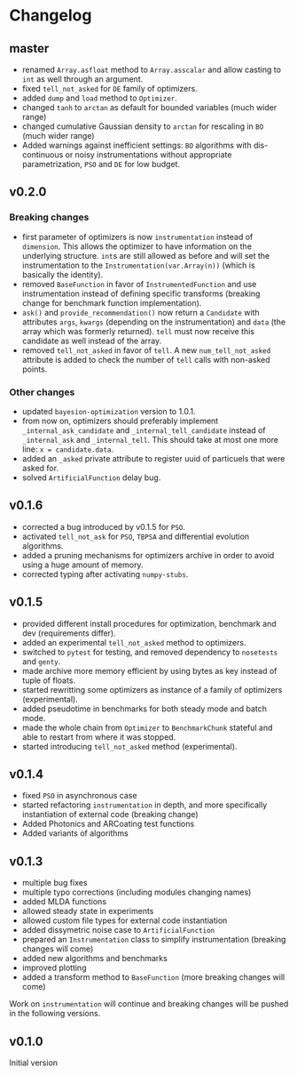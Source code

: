 # Changelog

## master

- renamed `Array.asfloat` method to `Array.asscalar` and allow casting to `int` as well through an argument.
- fixed `tell_not_asked` for `DE` family of optimizers.
- added `dump` and `load` method to `Optimizer`.
- changed `tanh` to `arctan` as default for bounded variables (much wider range)
- changed cumulative Gaussian density to `arctan` for rescaling in `BO` (much wider range)
- Added warnings against inefficient settings: `BO` algorithms with dis-continuous or noisy instrumentations
  without appropriate parametrization, `PSO` and `DE` for low budget.

## v0.2.0

### Breaking changes

- first parameter of optimizers is now `instrumentation` instead of `dimension`. This allows the optimizer
  to have information on the underlying structure. `int`s are still allowed as before and will set the instrumentation
  to the `Instrumentation(var.Array(n))` (which is basically the identity).
- removed `BaseFunction` in favor of `InstrumentedFunction` and use instrumentation instead of
  defining specific transforms (breaking change for benchmark function implementation).
- `ask()` and `provide_recommendation()` now return a `Candidate` with attributes `args`, `kwargs` (depending on the instrumentation)
  and `data` (the array which was formerly returned). `tell` must now receive this candidate as well instead of
  the array.
- removed `tell_not_asked` in favor of `tell`. A new `num_tell_not_asked` attribute is added to check the number of `tell` calls with non-asked points.

### Other changes

- updated `bayesion-optimization` version to 1.0.1.
- from now on, optimizers should preferably implement `_internal_ask_candidate` and `_internal_tell_candidate` instead of `_internal_ask`
  and `_internal_tell`. This should take at most one more line: `x = candidate.data`.
- added an `_asked` private attribute to register uuid of particuels that were asked for.
- solved `ArtificialFunction` delay bug.

## v0.1.6

- corrected a bug introduced by v0.1.5 for `PSO`.
- activated `tell_not_ask` for `PSO`, `TBPSA` and differential evolution algorithms.
- added a pruning mechanisms for optimizers archive in order to avoid using a huge amount of memory.
- corrected typing after activating `numpy-stubs`.

## v0.1.5

- provided different install procedures for optimization, benchmark and dev (requirements differ).
- added an experimental `tell_not_asked` method to optimizers.
- switched to `pytest` for testing, and removed dependency to `nosetests` and `genty`.
- made archive more memory efficient by using bytes as key instead of tuple of floats.
- started rewritting some optimizers as instance of a family of optimizers (experimental).
- added pseudotime in benchmarks for both steady mode and batch mode.
- made the whole chain from `Optimizer` to `BenchmarkChunk` stateful and able to restart from where it was stopped.
- started introducing `tell_not_asked` method (experimental).

## v0.1.4

- fixed `PSO` in asynchronous case
- started refactoring `instrumentation` in depth, and more specifically instantiation of external code (breaking change)
- Added Photonics and ARCoating test functions
- Added variants of algorithms

## v0.1.3

- multiple bug fixes
- multiple typo corrections (including modules changing names)
- added MLDA functions
- allowed steady state in experiments
- allowed custom file types for external code instantiation
- added dissymetric noise case to `ArtificialFunction`
- prepared an `Instrumentation` class to simplify instrumentation (breaking changes will come)
- added new algorithms and benchmarks
- improved plotting
- added a transform method to `BaseFunction` (more breaking changes will come)

Work on `instrumentation` will continue and breaking changes will be pushed in the following versions.

## v0.1.0

Initial version
